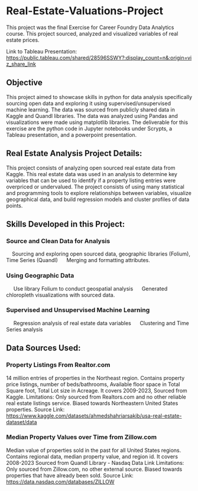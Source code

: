 # Real-Estate-Valuations-Project
This project was the final Exercise for Career Foundry Data Analytics course. This project sourced, analyzed and visualized variables of real estate prices. 

Link to Tableau Presentation: https://public.tableau.com/shared/28596SSWY?:display_count=n&:origin=viz_share_link

## Objective
This project aimed to showcase skills in python for data analysis specifically sourcing open data and exploring it using supervised/unsupervised machine learning. The data was sourced from publicly shared data in Kaggle and Quandl libraries. The data was analyzed using Pandas and visualizations were made using matplotlib libraries. The deliverable for this exercise are the python code in Jupyter notebooks under Scrypts, a Tableau presentation, and a powerpoint presentation. 

## Real Estate Analysis Project Details:
This project consists of analyzing open sourced real estate data from Kaggle. This real estate data was used in an analysis to determine key variables that can be used to identify if a property listing entries were overpriced or undervalued. The project consists of using many statistical and programming tools to explore relationships between variables, visualize geographical data, and build regression models and cluster profiles of data points. 

## Skills Developed in this Project:
### Source and Clean Data for Analysis
&nbsp;&nbsp;&nbsp;&nbsp;Sourcing and exploring open sourced data, geographic libraries (Folium), Time Series (Quandl)
&nbsp;&nbsp;&nbsp;&nbsp; Merging and formatting attributes. 

### Using Geographic Data
&nbsp;&nbsp;&nbsp;&nbsp; Use library Folium to conduct geospatial analysis
&nbsp;&nbsp;&nbsp;&nbsp; Generated chloropleth visualizations with sourced data. 

### Supervised and Unsupervised Machine Learning
&nbsp;&nbsp;&nbsp;&nbsp; Regression analysis of real estate data variables
&nbsp;&nbsp;&nbsp;&nbsp; Clustering and Time Series analysis

## Data Sources Used:
### Property Listings From Realtor.com
14 million entries of properties in the Northeast region. 
Contains property price listings, number of beds/bathrooms, 
Available floor space in Total Square foot, Total Lot size in Acreage. 
It covers 2009-2023, Sourced from Kaggle.
Limitations: Only sourced from Realtors.com and no other reliable real estate listings service. Biased towards Northeastern United States properties.
Source Link: https://www.kaggle.com/datasets/ahmedshahriarsakib/usa-real-estate-dataset/data

### Median Property Values over Time from Zillow.com
Median value of properties sold in the past for all United States regions. Contains regional data, median property value, and region id. It covers 2008-2023
Sourced from Quandl Library - Nasdaq Data Link
Limitations: Only sourced from Zillow.com, no other external source. Biased towards properties that have already been sold.
Source Link: https://data.nasdaq.com/databases/ZILLOW
